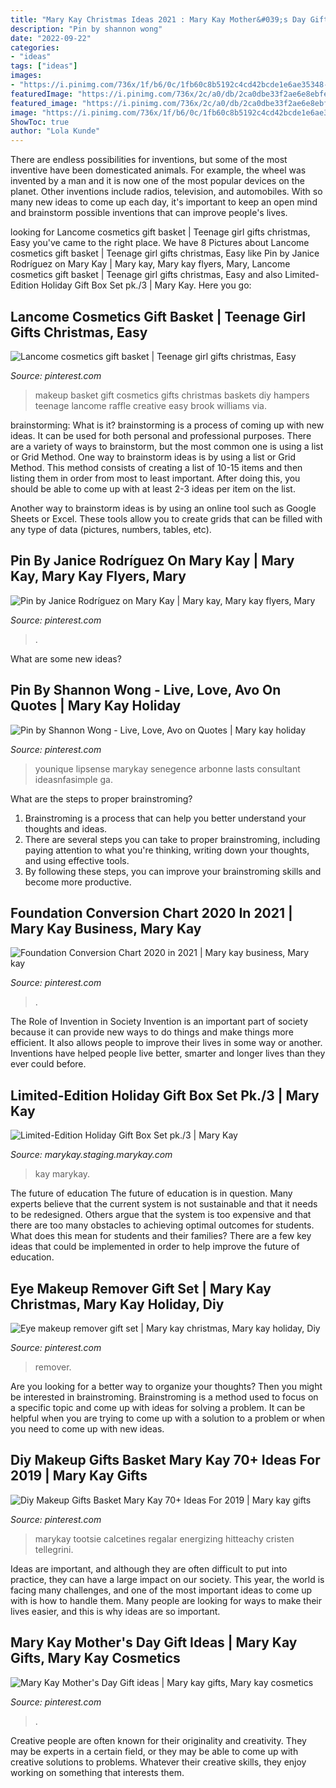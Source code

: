 ```yaml
---
title: "Mary Kay Christmas Ideas 2021 : Mary Kay Mother&#039;s Day Gift Ideas"
description: "Pin by shannon wong"
date: "2022-09-22"
categories:
- "ideas"
tags: ["ideas"]
images:
- "https://i.pinimg.com/736x/1f/b6/0c/1fb60c8b5192c4cd42bcde1e6ae35348--make-up-gift-basket-makeup-gift-basket-ideas.jpg"
featuredImage: "https://i.pinimg.com/736x/2c/a0/db/2ca0dbe33f2ae6e8ebfe6939772a0993.jpg"
featured_image: "https://i.pinimg.com/736x/2c/a0/db/2ca0dbe33f2ae6e8ebfe6939772a0993.jpg"
image: "https://i.pinimg.com/736x/1f/b6/0c/1fb60c8b5192c4cd42bcde1e6ae35348--make-up-gift-basket-makeup-gift-basket-ideas.jpg"
ShowToc: true
author: "Lola Kunde"
---
```



There are endless possibilities for inventions, but some of the most inventive have been domesticated animals. For example, the wheel was invented by a man and it is now one of the most popular devices on the planet. Other inventions include radios, television, and automobiles. With so many new ideas to come up each day, it's important to keep an open mind and brainstorm possible inventions that can improve people's lives.

	

		
looking for Lancome cosmetics gift basket | Teenage girl gifts christmas, Easy you've came to the right place. We have 8 Pictures about Lancome cosmetics gift basket | Teenage girl gifts christmas, Easy like Pin by Janice Rodríguez on Mary Kay | Mary kay, Mary kay flyers, Mary, Lancome cosmetics gift basket | Teenage girl gifts christmas, Easy and also Limited-Edition Holiday Gift Box Set pk./3 | Mary Kay. Here you go:
		
    
## Lancome Cosmetics Gift Basket | Teenage Girl Gifts Christmas, Easy

<img loading=lazy src="https://i.pinimg.com/736x/1f/b6/0c/1fb60c8b5192c4cd42bcde1e6ae35348--make-up-gift-basket-makeup-gift-basket-ideas.jpg" onerror="this.onerror=null;this.src='https://tse2.mm.bing.net/th?id=OIP.b76PFl98KivKZ5ozt75FRQHaJ4&amp;pid=15.1';" alt="Lancome cosmetics gift basket | Teenage girl gifts christmas, Easy">

_Source: pinterest.com_

>makeup basket gift cosmetics gifts christmas baskets diy hampers teenage lancome raffle creative easy brook williams via. 

	

brainstorming: What is it?
brainstorming is a process of coming up with new ideas. It can be used for both personal and professional purposes. There are a variety of ways to brainstorm, but the most common one is using a list or Grid Method.
One way to brainstorm ideas is by using a list or Grid Method. This method consists of creating a list of 10-15 items and then listing them in order from most to least important. After doing this, you should be able to come up with at least 2-3 ideas per item on the list.

Another way to brainstorm ideas is by using an online tool such as Google Sheets or Excel. These tools allow you to create grids that can be filled with any type of data (pictures, numbers, tables, etc).

    
## Pin By Janice Rodríguez On Mary Kay | Mary Kay, Mary Kay Flyers, Mary

<img loading=lazy src="https://i.pinimg.com/736x/2c/a0/db/2ca0dbe33f2ae6e8ebfe6939772a0993.jpg" onerror="this.onerror=null;this.src='https://tse2.mm.bing.net/th?id=OIP.ptjfpWE5xnsqNYJ1tNOCxAHaLH&amp;pid=15.1';" alt="Pin by Janice Rodríguez on Mary Kay | Mary kay, Mary kay flyers, Mary">

_Source: pinterest.com_

>. 

	

What are some new ideas?
 

    
## Pin By Shannon Wong - Live, Love, Avo On Quotes | Mary Kay Holiday

<img loading=lazy src="https://i.pinimg.com/originals/ea/57/30/ea5730353eef451d462959c632d3d24e.jpg" onerror="this.onerror=null;this.src='https://tse4.mm.bing.net/th?id=OIP.ve1tPjuONjwZpnDLhI21kwHaJ4&amp;pid=15.1';" alt="Pin by Shannon Wong - Live, Love, Avo on Quotes | Mary kay holiday">

_Source: pinterest.com_

>younique lipsense marykay senegence arbonne lasts consultant ideasnfasimple ga. 

	

What are the steps to proper brainstroming?
1. Brainstroming is a process that can help you better understand your thoughts and ideas.
2. There are several steps you can take to proper brainstroming, including paying attention to what you're thinking, writing down your thoughts, and using effective tools.
3. By following these steps, you can improve your brainstroming skills and become more productive.

    
## Foundation Conversion Chart 2020 In 2021 | Mary Kay Business, Mary Kay

<img loading=lazy src="https://i.pinimg.com/originals/9e/8d/0a/9e8d0ac8c99ba0510184d0a53d30420f.jpg" onerror="this.onerror=null;this.src='https://tse1.mm.bing.net/th?id=OIP.69nVMVerZqdXNzJxLkZWYQHaJj&amp;pid=15.1';" alt="Foundation Conversion Chart 2020 in 2021 | Mary kay business, Mary kay">

_Source: pinterest.com_

>. 

	

The Role of Invention in Society
Invention is an important part of society because it can provide new ways to do things and make things more efficient. It also allows people to improve their lives in some way or another. Inventions have helped people live better, smarter and longer lives than they ever could before.

    
## Limited-Edition Holiday Gift Box Set Pk./3 | Mary Kay

<img loading=lazy src="https://pimg.us.staging.marykaycdn.com/HeroZoom/10000/mary-kay-holiday-gift-box-set.jpg" onerror="this.onerror=null;this.src='https://tse3.mm.bing.net/th?id=OIP.nT5pbHUQs-_mXp357hs9qQHaJ3&amp;pid=15.1';" alt="Limited-Edition Holiday Gift Box Set pk./3 | Mary Kay">

_Source: marykay.staging.marykay.com_

>kay marykay. 

	

The future of education
The future of education is in question. Many experts believe that the current system is not sustainable and that it needs to be redesigned. Others argue that the system is too expensive and that there are too many obstacles to achieving optimal outcomes for students. What does this mean for students and their families?
There are a few key ideas that could be implemented in order to help improve the future of education.

    
## Eye Makeup Remover Gift Set | Mary Kay Christmas, Mary Kay Holiday, Diy

<img loading=lazy src="https://i.pinimg.com/originals/15/eb/e6/15ebe6d830164f93a93b17ff89574c27.jpg" onerror="this.onerror=null;this.src='https://tse2.mm.bing.net/th?id=OIP.w_NvhS-UyI9-iSKSPi_aAgHaMX&amp;pid=15.1';" alt="Eye makeup remover gift set | Mary kay christmas, Mary kay holiday, Diy">

_Source: pinterest.com_

>remover. 

	

Are you looking for a better way to organize your thoughts? Then you might be interested in brainstroming. Brainstroming is a method used to focus on a specific topic and come up with ideas for solving a problem. It can be helpful when you are trying to come up with a solution to a problem or when you need to come up with new ideas.

    
## Diy Makeup Gifts Basket Mary Kay 70+ Ideas For 2019 | Mary Kay Gifts

<img loading=lazy src="https://i.pinimg.com/originals/a7/de/75/a7de7550adc62aefdf77a46aab7769b1.jpg" onerror="this.onerror=null;this.src='https://tse3.mm.bing.net/th?id=OIP.Z9ySXvzFg5EnBi16qAkO_gAAAA&amp;pid=15.1';" alt="Diy Makeup Gifts Basket Mary Kay 70+ Ideas For 2019 | Mary kay gifts">

_Source: pinterest.com_

>marykay tootsie calcetines regalar energizing hitteachy cristen tellegrini. 

	

Ideas are important, and although they are often difficult to put into practice, they can have a large impact on our society. This year, the world is facing many challenges, and one of the most important ideas to come up with is how to handle them. Many people are looking for ways to make their lives easier, and this is why ideas are so important.

    
## Mary Kay Mother&#039;s Day Gift Ideas | Mary Kay Gifts, Mary Kay Cosmetics

<img loading=lazy src="https://i.pinimg.com/originals/01/56/0f/01560f4de76daf065b020fdac93bbe7a.jpg" onerror="this.onerror=null;this.src='https://tse2.mm.bing.net/th?id=OIP.URUgoxNdmv07d7suIWgsxwHaLH&amp;pid=15.1';" alt="Mary Kay Mother&#039;s Day Gift ideas | Mary kay gifts, Mary kay cosmetics">

_Source: pinterest.com_

>. 

	

Creative people are often known for their originality and creativity. They may be experts in a certain field, or they may be able to come up with creative solutions to problems. Whatever their creative skills, they enjoy working on something that interests them.

